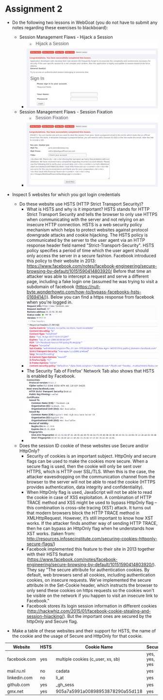 # Assignment 2

* Do the following two lessons in WebGoat (you do not have to submit any notes regarding these exercises to blackboard):

	* Session Management Flaws - Hijack a Session
		* ![HijackASession](img/hijack_a_session_screen.PNG)
	* Session Management Flaws - Session Fixation
		* ![SessionFixation](img/session_fixation_screen.PNG)

* Inspect 5 websites for which you got login credentials
	* Do these website use HSTS (HTTP Strict Transport Security)?
		* What is HSTS and why is it important? HSTS stands for HTTP Strict Transport Security and tells the browser to only use HTTPS when communicating with the server and not relying on an insecure HTTP connection. HSTS is a web security policy mechanism which helps to protect websites against protocol downgrade attacks and cookie hijacking. The HSTS policy is communicated by the server to the user agent via an HTTP response header field named "Strict-Transport-Security". HSTS policy specifies a period of time which the user agent should only access the server in a secure fashion. Facebook introduced this policy to their website in 2013: https://www.facebook.com/notes/facebook-engineering/secure-browsing-by-default/10151590414803920/ Before that time an attacker was able to intercept a request and serve a different page, including a fake login one (assumed he was trying to visit a subdomain of facebook (https://null-byte.wonderhowto.com/how-to/bypass-facebooks-hsts-0169414/)). Below you can find a https response from facebook when you're logged in.
		* ![FacebookHSTS](img/facebook_hsts.PNG)
		* The Security Tab of Firefox' Network Tab also shows that HSTS is enabled by Facebook.
		* ![FacebookSecurity](img/facebook_security.PNG)
	* Does the session ID cookie of these websites use Secure and/or HttpOnly?
		* Security of cookies is an important subject. HttpOnly and secure flags can be used to make the cookies more secure. When a secure flag is used, then the cookie will only be sent over HTTPS, which is HTTP over SSL/TLS. When this is the case, the attacker eavesdropping on the communication channel from the browser to the server will not be able to read the cookie (HTTPS provides authentication, data integrity and confidentiality). 
		* When HttpOnly flag is used, JavaScript will not be able to read the cookie in case of XSS exploitation. A combination of HTTP TRACE method and XSS might be used to bypass HttpOnly flag – this combination is cross-site tracing (XST) attack. It turns out that modern browsers block the HTTP TRACE method in XMLHttpRequest. However, it’s still important to know how XST works. If the attacker finds another way of sending HTTP TRACE, then he can bypass an HttpOnly flag when he understands how XST works. (taken from: http://resources.infosecinstitute.com/securing-cookies-httponly-secure-flags/)
		* Facebook implemented this feature to their site in 2013 together with their HSTS feature (https://www.facebook.com/notes/facebook-engineering/secure-browsing-by-default/10151590414803920/). They say "The secure attribute for authentication cookies. By default, web browsers send all cookies, including authentication cookies, on insecure requests. We’ve implemented the secure attribute in the Set-Cookie header, which instructs the browser to only send these cookies on https requests so the cookies won't be visible on the network if you happen to visit an insecure link to Facebook."
		* Facebook stores its login session information in different cookies (http://hackwhiz.com/2015/01/facebook-cookie-stealing-and-session-hijacking/). But the important ones are secured by the httpOnly and Secure flag.

* Make a table of these websites and their support for HSTS, the name of the cookie and the usage of Secure and HttpOnly for that cookie.

| **Website**  | **HSTS**  | **Cookie Name**  | **Secure**  | **HttpOnly** |
|---|---|---|---|---|
| facebook.com  |  yes | multiple cookies (c_user, xs, sb)  | yes, yes, yes  | no, yes, yes  |
| mail.ru.nl  | no  | cadata  | yes  | yes  |
| linkedin.com  | no  | li_at  | yes  | yes  |
| github.com  | yes  | _gh_sess  | yes  | yes  |
| gmx.net  | yes  | 905a7a5991a00898953878290a55d118  | yes  | yes  |	




	